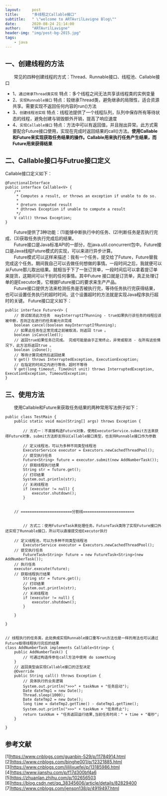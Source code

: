 ```yaml
---
layout:     post
title:      "多线程之Callable接口"
subtitle:   " \"welcome to ARTAvrilLavigne Blog\""
date:       2020-08-24 21:14:00
author:     "ARTAvrilLavigne"
header-img: "img/post-bg-2015.jpg"
tags:
    - java
---
```

## 一、创建线程的方法<br>

　　常见的四种创建线程的方式：Thread、Runnable接口、线程池、Callable接口<br>
* 1、`通过继承Thread类实现` 特点：多个线程之间无法共享该线程类的实例变量<br>
* 2、`实现Runnable接口` 特点：较继承Thread类，避免继承的局限性，适合资源共享。需要实现不返回任何内容的run()方法<br>
* 3、`创建线程池实现` 特点：线程池提供了一个线程队列，队列中保存所有等待状态的线程，避免创建与销毁额外开销，提高了响应速度<br>
* 4、`实现Callable接口` 特点：方法中可以有返回值，并且抛出异常。此方式需要配合Future接口使用，实现在完成时返回结果的call()方法。**使用Callable和Future来实现获取任务结果的操作。Callable用来执行任务产生结果，而Future用来获得结果**<br>
  
## 二、Callable接口与Futrue接口定义<br>

Callable接口定义如下：<br>

```
@FunctionalInterface
public interface Callable<V> {
    /**
     * Computes a result, or throws an exception if unable to do so.
     *
     * @return computed result
     * @throws Exception if unable to compute a result
     */
    V call() throws Exception;
}
```

　　Future提供了3种功能：(1)能够中断执行中的任务、(2)判断任务是否执行完成、(3)获取任务执行完成后的结果。<br>
　　Future接口是Java标准API的一部分，在java.util.concurrent包中。Future接口是Java线程Future模式的实现，可以来进行异步计算。<br>
　　Future模式可以这样来描述：我有一个任务，提交给了Future，Future替我完成这个任务。期间我自己可以去做任何想做的事情。一段时间之后，我就便可以从Future那儿取出结果。就相当于下了一张订货单，一段时间后可以拿着提订单来提货，这期间可以干别的任何事情。其中Future 接口就是订货单，真正处理订单的是Executor类，它根据Future接口的要求来生产产品。<br>
　　Future接口提供方法来检测任务是否被执行完，等待任务执行完获得结果，也可以设置任务执行的超时时间。这个设置超时的方法就是实现Java程序执行超时的关键。
Future接口定义如下：<br>

```
public interface Future<V> {
	// 尝试取消此次任务  mayInterruptIfRunning - true如果执行该任务的线程应该被中断，否则正在进行的任务被允许完成 
    boolean cancel(boolean mayInterruptIfRunning);
	// 如果此任务在正常完成之前被取消，则返回 true 。 
    boolean isCancelled();
	// 返回true如果任务已完成。 完成可能是由于正常终止，异常或取消 - 在所有这些情况下，此方法将返回true 。 
    boolean isDone();
	// 等待计算完成然后返回结果
    V get() throws InterruptedException, ExecutionException;
    // 在指定的时间之内进行等待，超时不等待
    V get(long timeout, TimeUnit unit) throws InterruptedException, ExecutionException, TimeoutException;
}
```
  
## 三、使用方法<br>

　　使用Callable和Future来获取任务结果的两种常用写法例子如下：<br>

```
public class TestMain {
    public static void main(String[] args) throws Exception {
    
        // 方式一：不直接构造Future对象，使用ExecutorService.submit方法来获得Future对象，submit方法即支持以Callable接口类型，也支持Runnable接口作为参数
	
        // 定义线程池，可以为多种不同类型线程池
        ExecutorService executor = Executors.newCachedThreadPool();
        // 提交执行任务
        Future<String> future = executor.submit(new AddNumberTask());
        // 获取线程执行结果
        String str = future.get();
        // 打印结果
        System.out.println(str);
        // 关闭线程池
        if (executor != null) {
            executor.shutdown();
        }
	
	
	// =======================分割线=======================
	
	
        // 方式二：使用FutureTask来处理任务。FutureTask类除了实现Future接口外还实现了Runnable接口，所以可以直接提交给Executor执行
	
	// 定义线程池，可以为多种不同类型线程池
        ExecutorService executor = Executors.newCachedThreadPool();
	// 提交执行任务
        FutureTask<String> future = new FutureTask<String>(new AddNumberTask());
	// 执行任务
	executor.execute(future);
	// 获取线程执行结果
        String str = future.get();
        // 打印结果
        System.out.println(str);
        // 关闭线程池
        if (executor != null) {
            executor.shutdown();
        }
	
    }

}


// 线程执行的任务类，此处换成实现Runnable接口重写run方法也是一样的用法也可以通过Future取得线程执行完后的结果
class AddNumberTask implements Callable<String> {
    public AddNumberTask() {
        // 可通过构造传参在call方法中使用 do something
    }
    // 返回类型由实现Callable接口的泛型决定
    @Override
    public String call() throws Exception {
    	// 具体执行的业务逻辑
        System.out.println(">>>" + taskNum + "任务启动");
        Date dateTmp1 = new Date();
        Thread.sleep(1000);
        Date dateTmp2 = new Date();
        long time = dateTmp2.getTime() - dateTmp1.getTime();
        System.out.println(">>>" + taskNum + "任务终止");
        return taskNum + "任务返回运行结果,当前任务时间：" + time + "毫秒";
    }

}
```

## 参考文献<br>
[1]https://www.cnblogs.com/guanbin-529/p/11784914.html<br>
[2]https://www.cnblogs.com/binghe001/p/12321885.html<br>
[3]https://www.cnblogs.com/lililixuefei/p/13185986.html<br>
[4]https://www.jianshu.com/p/f17d300bf4a6<br>
[5]https://zhuanlan.zhihu.com/p/102656503<br>
[6]https://blog.csdn.net/qq_38345606/article/details/82829400<br>
[7]https://www.cnblogs.com/jenson138/p/4919497.html<br>
